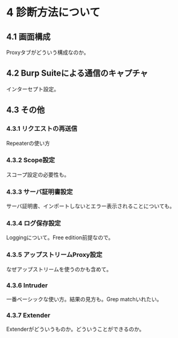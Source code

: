 # 4 診断方法について

## 4.1 画面構成

Proxyタブがどういう構成なのか。

## 4.2 Burp Suiteによる通信のキャプチャ

インターセプト設定。

## 4.3 その他

### 4.3.1 リクエストの再送信

Repeaterの使い方

### 4.3.2 Scope設定

スコープ設定の必要性も。

### 4.3.3 サーバ証明書設定

サーバ証明書、インポートしないとエラー表示されることについても。

### 4.3.4 ログ保存設定

Loggingについて。Free edition前提なので。

### 4.3.5 アップストリームProxy設定

なぜアップストリームを使うのかも含めて。

### 4.3.6 Intruder

一番ベーシックな使い方。結果の見方も。Grep matchいれたい。

### 4.3.7 Extender

Extenderがどういうものか。どういうことができるのか。

